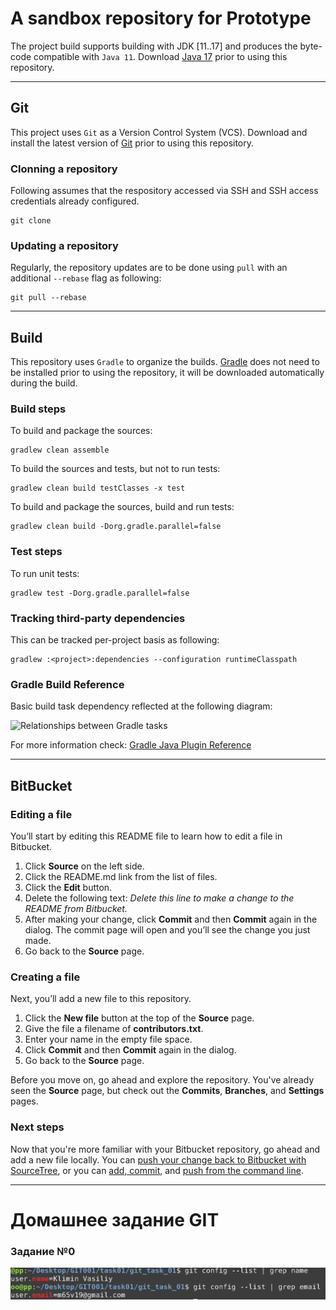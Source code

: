 # A sandbox repository for Prototype

The project build supports building with JDK [11..17] and produces the byte-code compatible with `Java 11`.
Download [Java 17](https://www.oracle.com/java/technologies/downloads/#java17) prior to using this repository.

---

## Git

This project uses `Git` as a Version Control System (VCS).
Download and install the latest version of [Git](https://git-scm.com/download/) prior to using this repository.

### Clonning a repository

Following assumes that the respository accessed via SSH and SSH access credentials already configured.
```
git clone 
```

### Updating a repository

Regularly, the repository updates are to be done using `pull` with an additional `--rebase` flag as following:
```
git pull --rebase
```

---

## Build

This repository uses `Gradle` to organize the builds.
[Gradle](https://gradle.org/install/) does not need to be installed prior to using the repository,
it will be downloaded automatically during the build.

### Build steps

To build and package the sources:
```(Gradle)
gradlew clean assemble
```

To build the sources and tests, but not to run tests:
```(Gradle)
gradlew clean build testClasses -x test
```

To build and package the sources, build and run tests:
```(Gradle)
gradlew clean build -Dorg.gradle.parallel=false
```

### Test steps

To run unit tests:
```(Gradle)
gradlew test -Dorg.gradle.parallel=false
```

### Tracking third-party dependencies
This can be tracked per-project basis as following:
```(Gradle)
gradlew :<project>:dependencies --configuration runtimeClasspath
```

### Gradle Build Reference

Basic build task dependency reflected at the following diagram:

![Relationships between Gradle tasks](https://docs.gradle.org/current/userguide/img/javaPluginTasks.png)

For more information check: [Gradle Java Plugin Reference](https://docs.gradle.org/current/userguide/java_plugin.html)

---

## BitBucket

### Editing a file

You’ll start by editing this README file to learn how to edit a file in Bitbucket.

1. Click **Source** on the left side.
2. Click the README.md link from the list of files.
3. Click the **Edit** button.
4. Delete the following text: *Delete this line to make a change to the README from Bitbucket.*
5. After making your change, click **Commit** and then **Commit** again in the dialog. The commit page will open and you’ll see the change you just made.
6. Go back to the **Source** page.

### Creating a file

Next, you’ll add a new file to this repository.

1. Click the **New file** button at the top of the **Source** page.
2. Give the file a filename of **contributors.txt**.
3. Enter your name in the empty file space.
4. Click **Commit** and then **Commit** again in the dialog.
5. Go back to the **Source** page.

Before you move on, go ahead and explore the repository. You've already seen the **Source** page, but check out the **Commits**, **Branches**, and **Settings** pages.

### Next steps

Now that you're more familiar with your Bitbucket repository, go ahead and add a new file locally. You can [push your change back to Bitbucket with SourceTree](https://confluence.atlassian.com/x/iqyBMg), or you can [add, commit,](https://confluence.atlassian.com/x/8QhODQ) and [push from the command line](https://confluence.atlassian.com/x/NQ0zDQ).

---


# Домашнее задание GIT

### Задание №0

![image](docs/mynameandemail.png)
